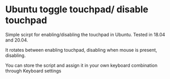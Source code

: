 # Ubuntu toggle touchpad/ disable touchpad
Simple scirpt for enabling/disabling the touchpad in Ubuntu. Tested in 18.04 and 20.04.

It rotates between enabling touchpad, disabling when mouse is present, disabling.

You can store the script and assign it in your own keyboard combination through Keyboard settings
